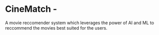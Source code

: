 # CineMatch -
A movie reccomender system which leverages the power of AI and ML to reccommend the movies best suited for the users.
